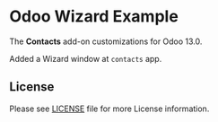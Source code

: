 # Odoo Wizard Example

The **Contacts** add-on customizations for Odoo 13.0.

Added a Wizard window at ``contacts`` app.


## License

Please see [LICENSE](LICENSE.md) file for more License information.
